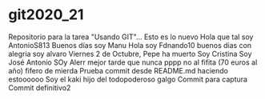 ﻿# git2020_21
Repositorio para la tarea "Usando GIT"...
Esto es lo nuevo
Hola que tal soy AntonioS813
Buenos días soy Manu
Hola soy Fdnando10
buenos dias con alegria soy alvaro
Viernes 2 de Octubre, Pepe ha muerto
Soy Cristina
Soy José Antonio
SOy Alerr
mejor tarde que nunca pppp
no al fifita (70 euros al año) fifero de mierda
Prueba commit desde README.md
haciendo estoooooo
Soy el kaki hijo del todopoderoso galgo
Commit para captura
Commit definitivo2

